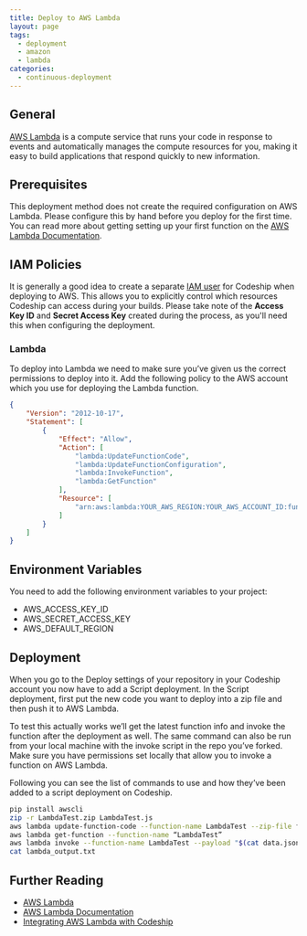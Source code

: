 ```yaml
---
title: Deploy to AWS Lambda
layout: page
tags:
  - deployment
  - amazon
  - lambda
categories:
  - continuous-deployment
---
```




## General
[AWS Lambda](http://aws.amazon.com/lambda/)  is a compute service that runs your code in response to events and automatically manages the compute resources for you, making it easy to build applications that respond quickly to new information.

## Prerequisites

This deployment method does not create the required configuration on AWS Lambda. Please configure this by hand before you deploy for the first time. You can read more about getting setting up your first function on the [AWS Lambda Documentation](http://docs.aws.amazon.com/lambda/latest/dg/welcome.html).

## IAM Policies

It is generally a good idea to create a separate [IAM user](http://docs.aws.amazon.com/general/latest/gr/root-vs-iam.html) for Codeship when deploying to AWS. This allows you to explicitly control which resources Codeship can access during your builds. Please take note of the **Access Key ID** and **Secret Access Key** created during the process, as you'll need this when configuring the deployment.

### Lambda

To deploy into Lambda we need to make sure you’ve given us the correct permissions to deploy into it. Add the following policy to the AWS account which you use for deploying the Lambda function.

```json
{
    "Version": "2012-10-17",
    "Statement": [
        {
            "Effect": "Allow",
            "Action": [
                "lambda:UpdateFunctionCode",
                "lambda:UpdateFunctionConfiguration",
                "lambda:InvokeFunction",
                "lambda:GetFunction"
            ],
            "Resource": [
                "arn:aws:lambda:YOUR_AWS_REGION:YOUR_AWS_ACCOUNT_ID:function:YOUR_FUNCTION_NAME"
            ]
        }
    ]
}
```

## Environment Variables

You need to add the following environment variables to your project:

* AWS_ACCESS_KEY_ID
* AWS_SECRET_ACCESS_KEY
* AWS_DEFAULT_REGION

## Deployment

When you go to the Deploy settings of your repository in your Codeship account you now have to add a Script deployment. In the Script deployment, first put the new code you want to deploy into a zip file and then push it to AWS Lambda.

To test this actually works we’ll get the latest function info and invoke the function after the deployment as well. The same command can also be run from your local machine with the invoke script in the repo you’ve forked. Make sure you have permissions set locally that allow you to invoke a function on AWS Lambda.

Following you can see the list of commands to use and how they’ve been added to a script deployment on Codeship.

```bash
pip install awscli
zip -r LambdaTest.zip LambdaTest.js
aws lambda update-function-code --function-name LambdaTest --zip-file fileb://LambdaTest.zip
aws lambda get-function --function-name “LambdaTest”
aws lambda invoke --function-name LambdaTest --payload "$(cat data.json)" lambda_output.txt
cat lambda_output.txt
```


## Further Reading

+ [AWS Lambda](http://aws.amazon.com/lambda/)
+ [AWS Lambda Documentation](http://docs.aws.amazon.com/lambda/latest/dg/welcome.html)
+ [Integrating AWS Lambda with Codeship](https://blog.codeship.com/integrating-aws-lambda-with-codeship/)
